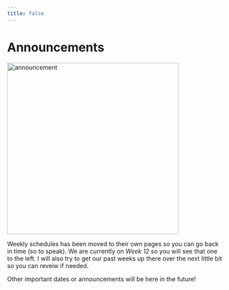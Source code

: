 ```yaml
---
title: false
---
```


# Announcements

<img src="https://www.dominicavibes.dm/wp-content/uploads/2016/09/Announcement-Icon.jpg" alt="announcement" height="400"> 

Weekly schedules has been moved to their own pages so you can go back in time (so to speak). We are currently on *Week 12* so you will see that one to the left. I will also try to get our past weeks up there over the next little bit so you can reveiw if needed.

Other important dates or announcements will be here in the future!

<!-- # Hello, world! -->

<!-- <img src="https://www.planbee.com/wp/wp-content/uploads/2019/08/Ed-Quote-Images.002-1-1024x550.jpeg" alt="learn more by looking for answer than finding it" height="300">
 
## Schedule for week of 11/11/19 - Con't with [Chapter 3](curriculum/3)

  |       |Class                  |Homework   |
  |-------|---------              |---------  |
  |**Mon**|File manipulation; Images |Work on struct file manipulation|
  |**Tue**|Con't Images |            |
  |**Wed**|               |            |
  |**Thu**|               |            |
  |**Fri**|               |            |

**Looking forward:** 

  - *Anything not completed in class becomes homework*
    - *HW Assignments not submitted by class time next day will be late and you will not get points*
  - *PSETs not turned in will be counted off 5 points/percent each day they are late*
  - *Labs will be included in the Quizzes Category and graded as such*
    - *Links to all the labs can be found under the [Curriculum](/curriculum/index.md) page* -->

<!-- This is CS50 AP, Harvard University's introduction to the intellectual enterprises of computer science and the art of programming for students in high school, which satisfies the College Board's AP CS Principles curriculum framework. -->

<!-- <iframe src="https://www.youtube.com/embed/tZxLMIk_SaY?playlist=GAB6Gm7pTTA"></iframe> -->

